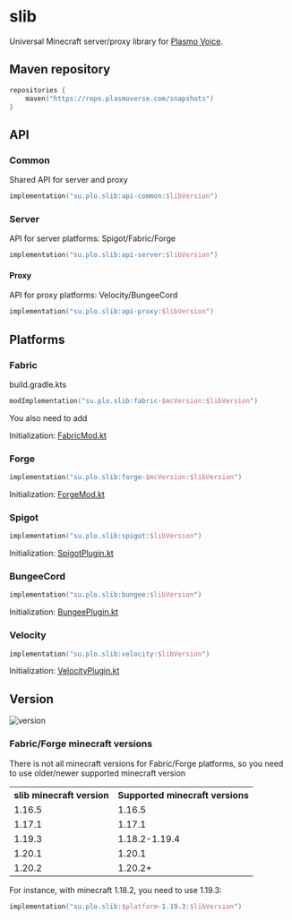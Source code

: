 # slib 
Universal Minecraft server/proxy library for [Plasmo Voice](https://github.com/plasmoapp/plasmo-voice).

## Maven repository
```kotlin
repositories {
    maven("https://repo.plasmoverse.com/snapshots")
}
```

## API

### Common
Shared API for server and proxy 
```kotlin
implementation("su.plo.slib:api-common:$libVersion")
```

### Server
API for server platforms: Spigot/Fabric/Forge
```kotlin
implementation("su.plo.slib:api-server:$libVersion")
```

#### Proxy
API for proxy platforms: Velocity/BungeeCord
```kotlin
implementation("su.plo.slib:api-proxy:$libVersion")
```

## Platforms

### Fabric
build.gradle.kts
```kotlin
modImplementation("su.plo.slib:fabric-$mcVersion:$libVersion")
```

You also need to add

Initialization: [FabricMod.kt](https://github.com/plasmoapp/mc-slib/blob/main/versions/src/test/kotlin/FabricMod.kt)

### Forge
```kotlin
implementation("su.plo.slib:forge-$mcVersion:$libVersion")
```

Initialization: [ForgeMod.kt](https://github.com/plasmoapp/mc-slib/blob/main/versions/1.19.3-forge/src/test/kotlin/ForgeMod.kt)

### Spigot
```kotlin
implementation("su.plo.slib:spigot:$libVersion")
```

Initialization: [SpigotPlugin.kt](https://github.com/plasmoapp/mc-slib/blob/main/spigot/src/test/kotlin/SpigotPlugin.kt)

### BungeeCord
```kotlin
implementation("su.plo.slib:bungee:$libVersion")
```

Initialization: [BungeePlugin.kt](https://github.com/plasmoapp/mc-slib/blob/main/bungee/src/test/kotlin/BungeePlugin.kt)

### Velocity
```kotlin
implementation("su.plo.slib:velocity:$libVersion")
```

Initialization: [VelocityPlugin.kt](https://github.com/plasmoapp/mc-slib/blob/main/velocity/src/test/kotlin/VelocityPlugin.kt)


## Version
<img alt="version" src="https://img.shields.io/badge/dynamic/xml?label=%20&query=/metadata/versioning/versions/version[not(contains(text(),'%2B'))][last()]&url=https://repo.plasmoverse.com/snapshots/su/plo/slib/common/maven-metadata.xml">

### Fabric/Forge minecraft versions
There is not all minecraft versions for Fabric/Forge platforms, so you need to use older/newer supported minecraft version
<table>
    <tbody>
        <tr>
            <th>slib minecraft version</th>
            <th>Supported minecraft versions</th>
        </tr>
        <tr>
            <td>1.16.5</td>
            <td>1.16.5</td>
        </tr>
        <tr>
            <td>1.17.1</td>
            <td>1.17.1</td>
        </tr>
        <tr>
            <td>1.19.3</td>
            <td>1.18.2-1.19.4</td>
        </tr>
        <tr>
            <td>1.20.1</td>
            <td>1.20.1</td>
        </tr>
        <tr>
            <td>1.20.2</td>
            <td>1.20.2+</td>
        </tr>
    </tbody>
</table>

For instance, with minecraft 1.18.2, you need to use 1.19.3:
```kotlin
implementation("su.plo.slib:$platform-1.19.3:$libVersion")
````

